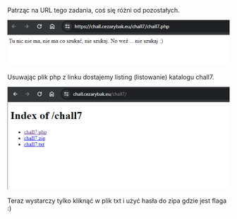 Patrząc na URL tego zadania, coś się różni od pozostałych.

![Pasted image 20240612002304](attachements/Pasted%20image%2020240612002304.png)

Usuwając plik php z linku dostajemy listing (listowanie) katalogu chall7.

![Pasted image 20240612002600](attachements/Pasted%20image%2020240612002600.png)

Teraz wystarczy tylko kliknąć w plik txt i użyć hasła do zipa gdzie jest flaga :)